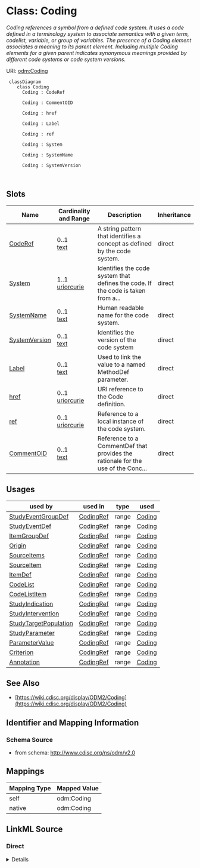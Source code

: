 # Class: Coding


_Coding references a symbol from a defined code system. It uses a code defined in a terminology system to associate semantics with a given term, codelist, variable, or group of variables. The presence of a Coding element associates a meaning to its parent element. Including multiple Coding elements for a given parent indicates synonymous meanings provided by different code systems or code system versions._





URI: [odm:Coding](http://www.cdisc.org/ns/odm/v2.0/Coding)



```mermaid
 classDiagram
    class Coding
      Coding : CodeRef
        
      Coding : CommentOID
        
      Coding : href
        
      Coding : Label
        
      Coding : ref
        
      Coding : System
        
      Coding : SystemName
        
      Coding : SystemVersion
        
      
```




<!-- no inheritance hierarchy -->


## Slots

| Name | Cardinality and Range | Description | Inheritance |
| ---  | --- | --- | --- |
| [CodeRef](CodeRef.md) | 0..1 <br/> [text](text.md) | A string pattern that identifies a concept as defined by the code system. | direct |
| [System](System.md) | 1..1 <br/> [uriorcurie](uriorcurie.md) | Identifies the code system that defines the code. If the code is taken from a... | direct |
| [SystemName](SystemName.md) | 0..1 <br/> [text](text.md) | Human readable name for the code system. | direct |
| [SystemVersion](SystemVersion.md) | 0..1 <br/> [text](text.md) | Identifies the version of the code system | direct |
| [Label](Label.md) | 0..1 <br/> [text](text.md) | Used to link the value to a named MethodDef parameter. | direct |
| [href](href.md) | 0..1 <br/> [uriorcurie](uriorcurie.md) | URI reference to the Code definition. | direct |
| [ref](ref.md) | 0..1 <br/> [uriorcurie](uriorcurie.md) | Reference to a local instance of the code system. | direct |
| [CommentOID](CommentOID.md) | 0..1 <br/> [text](text.md) | Reference to a CommentDef that provides the rationale for the use of the Conc... | direct |





## Usages

| used by | used in | type | used |
| ---  | --- | --- | --- |
| [StudyEventGroupDef](StudyEventGroupDef.md) | [CodingRef](CodingRef.md) | range | [Coding](Coding.md) |
| [StudyEventDef](StudyEventDef.md) | [CodingRef](CodingRef.md) | range | [Coding](Coding.md) |
| [ItemGroupDef](ItemGroupDef.md) | [CodingRef](CodingRef.md) | range | [Coding](Coding.md) |
| [Origin](Origin.md) | [CodingRef](CodingRef.md) | range | [Coding](Coding.md) |
| [SourceItems](SourceItems.md) | [CodingRef](CodingRef.md) | range | [Coding](Coding.md) |
| [SourceItem](SourceItem.md) | [CodingRef](CodingRef.md) | range | [Coding](Coding.md) |
| [ItemDef](ItemDef.md) | [CodingRef](CodingRef.md) | range | [Coding](Coding.md) |
| [CodeList](CodeList.md) | [CodingRef](CodingRef.md) | range | [Coding](Coding.md) |
| [CodeListItem](CodeListItem.md) | [CodingRef](CodingRef.md) | range | [Coding](Coding.md) |
| [StudyIndication](StudyIndication.md) | [CodingRef](CodingRef.md) | range | [Coding](Coding.md) |
| [StudyIntervention](StudyIntervention.md) | [CodingRef](CodingRef.md) | range | [Coding](Coding.md) |
| [StudyTargetPopulation](StudyTargetPopulation.md) | [CodingRef](CodingRef.md) | range | [Coding](Coding.md) |
| [StudyParameter](StudyParameter.md) | [CodingRef](CodingRef.md) | range | [Coding](Coding.md) |
| [ParameterValue](ParameterValue.md) | [CodingRef](CodingRef.md) | range | [Coding](Coding.md) |
| [Criterion](Criterion.md) | [CodingRef](CodingRef.md) | range | [Coding](Coding.md) |
| [Annotation](Annotation.md) | [CodingRef](CodingRef.md) | range | [Coding](Coding.md) |






## See Also

* [https://wiki.cdisc.org/display/ODM2/Coding](https://wiki.cdisc.org/display/ODM2/Coding)

## Identifier and Mapping Information







### Schema Source


* from schema: http://www.cdisc.org/ns/odm/v2.0





## Mappings

| Mapping Type | Mapped Value |
| ---  | ---  |
| self | odm:Coding |
| native | odm:Coding |





## LinkML Source

<!-- TODO: investigate https://stackoverflow.com/questions/37606292/how-to-create-tabbed-code-blocks-in-mkdocs-or-sphinx -->

### Direct

<details>
```yaml
name: Coding
description: Coding references a symbol from a defined code system. It uses a code
  defined in a terminology system to associate semantics with a given term, codelist,
  variable, or group of variables. The presence of a Coding element associates a meaning
  to its parent element. Including multiple Coding elements for a given parent indicates
  synonymous meanings provided by different code systems or code system versions.
from_schema: http://www.cdisc.org/ns/odm/v2.0
see_also:
- https://wiki.cdisc.org/display/ODM2/Coding
slots:
- CodeRef
- System
- SystemName
- SystemVersion
- Label
- href
- ref
- CommentOID
slot_usage:
  CodeRef:
    name: CodeRef
    description: A string pattern that identifies a concept as defined by the code
      system.
    comments:
    - 'Optional

      range:text

      When not provided, all codes in the code system are allowed. For example, when
      referencing the complete set of codes from the MedDRA code system.'
    domain_of:
    - FormalExpression
    - Coding
    range: text
  System:
    name: System
    description: Identifies the code system that defines the code. If the code is
      taken from a code system resource then the URL for the code system should be
      used.
    comments:
    - 'Required

      range:URI'
    domain_of:
    - Coding
    range: uriorcurie
    required: true
  SystemName:
    name: SystemName
    description: Human readable name for the code system.
    comments:
    - 'Optional

      range:text'
    domain_of:
    - Coding
    range: text
  SystemVersion:
    name: SystemVersion
    description: Identifies the version of the code system
    comments:
    - 'Optional

      range:text'
    domain_of:
    - Coding
    range: text
  Label:
    name: Label
    description: Used to link the value to a named MethodDef parameter.
    comments:
    - 'Optional

      range:text'
    domain_of:
    - Resource
    - Coding
    range: text
  href:
    name: href
    description: URI reference to the Code definition.
    comments:
    - 'Optional

      range:URI'
    domain_of:
    - Leaf
    - Include
    - ExternalCodeLib
    - Image
    - Coding
    range: uriorcurie
  ref:
    name: ref
    description: Reference to a local instance of the code system.
    comments:
    - 'Optional

      range:URI'
    domain_of:
    - ExternalCodeLib
    - Coding
    range: uriorcurie
  CommentOID:
    name: CommentOID
    description: Reference to a CommentDef that provides the rationale for the use
      of the Concept .
    comments:
    - 'Optional

      range:oidref

      Must match the OID attribute of a CommentDef element within in this Study/MetaDataVersion.'
    domain_of:
    - MetaDataVersion
    - Standard
    - WhereClauseDef
    - StudyEventGroupDef
    - StudyEventDef
    - ItemGroupDef
    - ItemDef
    - CodeList
    - CodeListItem
    - MethodDef
    - ConditionDef
    - Coding
    range: text
class_uri: odm:Coding

```
</details>

### Induced

<details>
```yaml
name: Coding
description: Coding references a symbol from a defined code system. It uses a code
  defined in a terminology system to associate semantics with a given term, codelist,
  variable, or group of variables. The presence of a Coding element associates a meaning
  to its parent element. Including multiple Coding elements for a given parent indicates
  synonymous meanings provided by different code systems or code system versions.
from_schema: http://www.cdisc.org/ns/odm/v2.0
see_also:
- https://wiki.cdisc.org/display/ODM2/Coding
slot_usage:
  CodeRef:
    name: CodeRef
    description: A string pattern that identifies a concept as defined by the code
      system.
    comments:
    - 'Optional

      range:text

      When not provided, all codes in the code system are allowed. For example, when
      referencing the complete set of codes from the MedDRA code system.'
    domain_of:
    - FormalExpression
    - Coding
    range: text
  System:
    name: System
    description: Identifies the code system that defines the code. If the code is
      taken from a code system resource then the URL for the code system should be
      used.
    comments:
    - 'Required

      range:URI'
    domain_of:
    - Coding
    range: uriorcurie
    required: true
  SystemName:
    name: SystemName
    description: Human readable name for the code system.
    comments:
    - 'Optional

      range:text'
    domain_of:
    - Coding
    range: text
  SystemVersion:
    name: SystemVersion
    description: Identifies the version of the code system
    comments:
    - 'Optional

      range:text'
    domain_of:
    - Coding
    range: text
  Label:
    name: Label
    description: Used to link the value to a named MethodDef parameter.
    comments:
    - 'Optional

      range:text'
    domain_of:
    - Resource
    - Coding
    range: text
  href:
    name: href
    description: URI reference to the Code definition.
    comments:
    - 'Optional

      range:URI'
    domain_of:
    - Leaf
    - Include
    - ExternalCodeLib
    - Image
    - Coding
    range: uriorcurie
  ref:
    name: ref
    description: Reference to a local instance of the code system.
    comments:
    - 'Optional

      range:URI'
    domain_of:
    - ExternalCodeLib
    - Coding
    range: uriorcurie
  CommentOID:
    name: CommentOID
    description: Reference to a CommentDef that provides the rationale for the use
      of the Concept .
    comments:
    - 'Optional

      range:oidref

      Must match the OID attribute of a CommentDef element within in this Study/MetaDataVersion.'
    domain_of:
    - MetaDataVersion
    - Standard
    - WhereClauseDef
    - StudyEventGroupDef
    - StudyEventDef
    - ItemGroupDef
    - ItemDef
    - CodeList
    - CodeListItem
    - MethodDef
    - ConditionDef
    - Coding
    range: text
attributes:
  CodeRef:
    name: CodeRef
    description: A string pattern that identifies a concept as defined by the code
      system.
    comments:
    - 'Optional

      range:text

      When not provided, all codes in the code system are allowed. For example, when
      referencing the complete set of codes from the MedDRA code system.'
    from_schema: http://www.cdisc.org/ns/odm/v2.0
    rank: 1000
    identifier: false
    alias: CodeRef
    owner: Coding
    domain_of:
    - FormalExpression
    - Coding
    range: text
  System:
    name: System
    description: Identifies the code system that defines the code. If the code is
      taken from a code system resource then the URL for the code system should be
      used.
    comments:
    - 'Required

      range:URI'
    from_schema: http://www.cdisc.org/ns/odm/v2.0
    rank: 1000
    alias: System
    owner: Coding
    domain_of:
    - Coding
    range: uriorcurie
    required: true
  SystemName:
    name: SystemName
    description: Human readable name for the code system.
    comments:
    - 'Optional

      range:text'
    from_schema: http://www.cdisc.org/ns/odm/v2.0
    rank: 1000
    alias: SystemName
    owner: Coding
    domain_of:
    - Coding
    range: text
  SystemVersion:
    name: SystemVersion
    description: Identifies the version of the code system
    comments:
    - 'Optional

      range:text'
    from_schema: http://www.cdisc.org/ns/odm/v2.0
    rank: 1000
    alias: SystemVersion
    owner: Coding
    domain_of:
    - Coding
    range: text
  Label:
    name: Label
    description: Used to link the value to a named MethodDef parameter.
    comments:
    - 'Optional

      range:text'
    from_schema: http://www.cdisc.org/ns/odm/v2.0
    rank: 1000
    alias: Label
    owner: Coding
    domain_of:
    - Resource
    - Coding
    range: text
  href:
    name: href
    description: URI reference to the Code definition.
    comments:
    - 'Optional

      range:URI'
    from_schema: http://www.cdisc.org/ns/odm/v2.0
    rank: 1000
    alias: href
    owner: Coding
    domain_of:
    - Leaf
    - Include
    - ExternalCodeLib
    - Image
    - Coding
    range: uriorcurie
  ref:
    name: ref
    description: Reference to a local instance of the code system.
    comments:
    - 'Optional

      range:URI'
    from_schema: http://www.cdisc.org/ns/odm/v2.0
    rank: 1000
    alias: ref
    owner: Coding
    domain_of:
    - ExternalCodeLib
    - Coding
    range: uriorcurie
  CommentOID:
    name: CommentOID
    description: Reference to a CommentDef that provides the rationale for the use
      of the Concept .
    comments:
    - 'Optional

      range:oidref

      Must match the OID attribute of a CommentDef element within in this Study/MetaDataVersion.'
    from_schema: http://www.cdisc.org/ns/odm/v2.0
    rank: 1000
    alias: CommentOID
    owner: Coding
    domain_of:
    - MetaDataVersion
    - Standard
    - WhereClauseDef
    - StudyEventGroupDef
    - StudyEventDef
    - ItemGroupDef
    - ItemDef
    - CodeList
    - CodeListItem
    - MethodDef
    - ConditionDef
    - Coding
    range: text
class_uri: odm:Coding

```
</details>